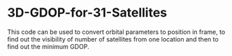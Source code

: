 # 3D-GDOP-for-31-Satellites
This code can be used to convert orbital parameters to position in frame, to find out the visibility of number of satellites from one location and then to find out the minimum GDOP.

